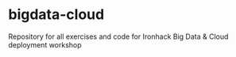 # bigdata-cloud
Repository for all exercises and code for Ironhack Big Data &amp; Cloud deployment workshop
